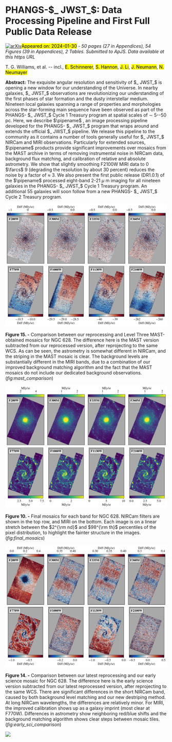 <div class="macros" style="visibility:hidden;">
$\newcommand{\ensuremath}{}$
$\newcommand{\xspace}{}$
$\newcommand{\object}[1]{\texttt{#1}}$
$\newcommand{\farcs}{{.}''}$
$\newcommand{\farcm}{{.}'}$
$\newcommand{\arcsec}{''}$
$\newcommand{\arcmin}{'}$
$\newcommand{\ion}[2]{#1#2}$
$\newcommand{\textsc}[1]{\textrm{#1}}$
$\newcommand{\hl}[1]{\textrm{#1}}$
$\newcommand{\footnote}[1]{}$
$\newcommand{\vdag}{(v)^\dagger}$
$\newcommand$
$\newcommand$
$\newcommand{\onef}{1/f}$
$\newcommand{\pipename}{{\tt pjpipe}\xspace}$
$\newcommand{\Ox}{Sub-department of Astrophysics, Department of Physics, University of Oxford, Keble Road, Oxford OX1 3RH, UK}$
$\newcommand{\UGent}{Sterrenkundig Observatorium, Universiteit Gent, Krijgslaan 281 S9, B-9000 Gent, Belgium}$
$\newcommand{\STScI}{Space Telescope Science Institute, 3700 San Martin Drive, Baltimore, MD 21218, USA}$
$\newcommand{\MPIA}{Max-Planck-Institut für Astronomie, Königstuhl 17, D-69117, Heidelberg, Germany}$
$\newcommand{\AURA}{AURA for the European Space Agency (ESA), Space Telescope Science Institute, 3700 San Martin Drive, Baltimore, MD 21218, USA}$
$\newcommand{\UCSD}{Department of Astronomy \& Astrophysics, University of California, San Diego, 9500 Gilman Dr., La Jolla, CA 92093, USA}$
$\newcommand{\JHU}{Department of Physics and Astronomy, The Johns Hopkins University, Baltimore, MD 21218, USA}$
$\newcommand{\OSU}{Department of Astronomy, The Ohio State University, 140 West 18th Avenue, Columbus, OH 43210, USA}$
$\newcommand{ÇAPP}{Center for Cosmology and Astroparticle Physics (CCAPP), 191 West Woodruff Avenue, Columbus, OH 43210, USA}$
$\newcommand{\ARI}{Astronomisches Rechen-Institut, Zentrum für Astronomie der Universität Heidelberg, Mönchhofstr. 12-14, D-69120 Heidelberg, Germany}$
$\newcommand{\UConn}{Department of Physics, University of Connecticut, 196A Auditorium Road, Storrs, CT 06269, USA}$
$\newcommand{\UHawaii}{Institute for Astronomy, University of Hawaii, 2680 Woodlawn Drive, Honolulu, HI 96822, USA}$
$\newcommand{\UniCA}{Université C\^{o}te d'Azur, Observatoire de la C\^{o}te d'Azur, CNRS, Laboratoire Lagrange, 06000, Nice, France}$
$\newcommand{\UAlberta}{Dept. of Physics, University of Alberta, 4-183 CCIS, Edmonton, Alberta, T6G 2E1, Canada}$
$\newcommand{\Arcetri}{INAF — Osservatorio Astrofisico di Arcetri, Largo E. Fermi 5, I-50125, Florence, Italy}$
$\newcommand{\UWyoming}{Department of Physics and Astronomy, University of Wyoming, Laramie, WY 82071, USA}$
$\newcommand{\LJMU}{Astrophysics Research Institute, Liverpool John Moores University, 146 Brownlow Hill, Liverpool L3 5RF, UK}$
$\newcommand{\ITA}{Universität Heidelberg, Zentrum für Astronomie, Institut für Theoretische Astrophysik, Albert-Ueberle-Str 2, D-69120 Heidelberg, Germany}$
$\newcommand{\CfA}{Center for Astrophysics \mid Harvard \& Smithsonian, 60 Garden St., 02138 Cambridge, MA, USA}$
$\newcommand{\MPE}{Max-Planck-Institut für Extraterrestrische Physik (MPE), Giessenbachstr. 1, D-85748 Garching, Germany}$
$\newcommand{\Surrey}{Department of Physics, University of Surrey, Guildford GU2 7XH, UK}$
$\newcommand{\ESO}{European Southern Observatory, Karl-Schwarzschild Stra{\ss}e 2, D-85748 Garching bei München, Germany}$
$\newcommand{\IWR}{Universität Heidelberg, Interdisziplinäres Zentrum für Wissenschaftliches Rechnen, Im Neuenheimer Feld 205, D-69120 Heidelberg, Germany}$
$\newcommand{\ulyon}{Univ Lyon, Univ Lyon1, ENS de Lyon, CNRS, Centre de Recherche Astrophysique de Lyon UMR5574, F-69230 Saint-Genis-Laval France}$
$\newcommand{\COOL}{Cosmic Origins Of Life (COOL) Research DAO, coolresearch.io}$
$\newcommand{\OAN}{Observatorio Astron{ó}mico Nacional (IGN), C/ Alfonso XII 3, E-28014 Madrid, Spain}$
$\newcommand{\UBonn}{Argelander-Institut für Astronomie, Universität Bonn, Auf dem Hügel 71, 53121 Bonn, Germany}$
$\newcommand{\kipac}{Kavli Institute for Particle Astrophysics \& Cosmology (KIPAC), Stanford University, CA 94305, USA}$
$\newcommand{\Umanc}{Jodrell Bank Centre for Astrophysics, Department of Physics and Astronomy, University of Manchester, Oxford Road, Manchester M13 9PL, UK}$
$\newcommand{\NRAO}{National Radio Astronomy Observatory, 520 Edgemont Road, Charlottesville, VA 22903, USA}$
$\newcommand{\ANU}{Research School of Astronomy and Astrophysics, Australian National University, Canberra, ACT 2611, Australia}$
$\newcommand{\AThreeD}{ARC Centre of Excellence for All Sky Astrophysics in 3 Dimensions (ASTRO 3D), Australia}$
$\newcommand{\Whitman}{Whitman College, 345 Boyer Avenue, Walla Walla, WA 99362, USA}$
$\newcommand{\IAC}{Instituto de Astrofísica de Canarias, C/ Vía Láctea s/n, E-38205, La Laguna, Spain}$
$\newcommand{\ULL}{Departamento de Astrofísica, Universidad de La Laguna, Av. del Astrofísico Francisco Sánchez s/n, E-38206, La Laguna, Spain}$
$\newcommand{\Princeton}{Department of Astrophysical Sciences, Princeton University, 4 Ivy Lane, Princeton, NJ 08544, USA}$
$\newcommand{\IRAM}{IRAM, 300 rue de la Piscine, 38400 Saint Martin d'Héres, France}$
$\newcommand{\LERMA}{LERMA, Observatoire de Paris, PSL Research University, CNRS, Sorbonne Universités, 75014 Paris}$
$\newcommand{\YB}{Centro de Desarrollos Tecnológicos, Observatorio de Yebes (IGN), 19141 Yebes, Guadalajara, Spain}$</div>



<div id="title">

# PHANGS-$_ JWST_$: Data Processing Pipeline and First Full Public Data Release

</div>
<div id="comments">

[![arXiv](https://img.shields.io/badge/arXiv-2401.15142-b31b1b.svg)](https://arxiv.org/abs/2401.15142)<mark>Appeared on: 2024-01-30</mark> -  _50 pages (27 in Appendices), 54 Figures (39 in Appendices), 2 Tables. Submitted to ApJS. Data available at this https URL_

</div>
<div id="authors">

T. G. Williams, et al. -- incl., <mark>E. Schinnerer</mark>, <mark>S. Hannon</mark>, <mark>J. Li</mark>, <mark>J. Neumann</mark>, <mark>N. Neumayer</mark>

</div>
<div id="abstract">

**Abstract:** The exquisite angular resolution and sensitivity of $_ JWST_$ is opening a new window for our understanding of the Universe. In nearby galaxies, $_ JWST_$ observations are revolutionizing our understanding of the first phases of star formation and the dusty interstellar medium. Nineteen local galaxies spanning a range of properties and morphologies across the star-forming main sequence have been observed as part of the PHANGS- $_ JWST_$ Cycle 1 Treasury program at spatial scales of $\sim$ 5--50 pc.  Here, we describe $\pipename$ , an image processing pipeline developed for the PHANGS- $_ JWST_$ program that wraps around and extends the official $_ JWST_$ pipeline. We release this pipeline to the community as it contains a number of tools generally useful for $_ JWST_$ NIRCam and MIRI observations. Particularly for extended sources, $\pipename$ products provide significant improvements over mosaics from the MAST archive in terms of removing instrumental noise in NIRCam data, background flux matching, and calibration of relative and absolute astrometry. We show that slightly smoothing F2100W MIRI data to 0 $\farcs$ 9 (degrading the resolution by about 30 percent) reduces the noise by a factor of $\approx$ 3. We also present the first public release (DR1.0.1) of the $\pipename$ processed eight-band 2-21 $\mu$ m imaging for all nineteen galaxies in the PHANGS- $_ JWST_$ Cycle 1 Treasury program. An additional 55 galaxies will soon follow from a new PHANGS- $_ JWST_$ Cycle 2 Treasury program.

</div>

<div id="div_fig1">

<img src="tmp_2401.15142/figs/mast_comparison/ngc0628_mast_comparison.png" alt="Fig15" width="100%"/>

**Figure 15. -** Comparison between our reprocessing and Level Three MAST-obtained mosaics for NGC 628. The difference here is the MAST version subtracted from our reprocessed version, after reprojecting to the same WCS. As can be seen, the astrometry is somewhat different in NIRCam, and the striping in the MAST mosaic is clear. The background levels are substantially different in the MIRI bands, due to a combination of our improved background matching algorithm and the fact that the MAST mosaics do not include our dedicated background observations. (*fig:mast_comparison*)

</div>
<div id="div_fig2">

<img src="tmp_2401.15142/figs/mosaics/ngc0628_mosaics.png" alt="Fig10" width="100%"/>

**Figure 10. -** Final mosaics for each band for NGC 628. NIRCam filters are shown in the top row, and MIRI on the bottom. Each image is on a linear stretch between the $2^{\rm nd}$ and $98^{\rm th}$ percentiles of the pixel distribution, to highlight the fainter structure in the images. (*fig:final_mosaics*)

</div>
<div id="div_fig3">

<img src="tmp_2401.15142/figs/early_science/ngc0628_early_science_comparison.png" alt="Fig14" width="100%"/>

**Figure 14. -** Comparison between our latest reprocessing and our early science mosaic for NGC 628. The difference here is the early science version subtracted from our latest reprocessed version, after reprojecting to the same WCS. There are significant differences in the short NIRCam band, caused by both background level matching and our new destriping method. At long NIRCam wavelengths, the differences are relatively minor. For MIRI, the improved calibration shows up as a galaxy imprint (most clear at F770W). Differences in astrometry show neighboring red/blue shifts and the background matching algorithm shows clear steps between mosaic tiles. (*fig:early_sci_comparison*)

</div><div id="qrcode"><img src=https://api.qrserver.com/v1/create-qr-code/?size=100x100&data="https://arxiv.org/abs/2401.15142"></div>